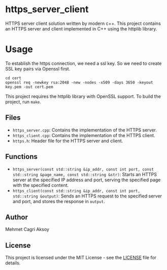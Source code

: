 # https_server_client

HTTPS server client solution written by modern c++.
This project contains an HTTPS server and client implemented in C++ using the httplib library.

# Usage

To establish the https connection, we need a ssl key. So we need to create SSL key pairs via Openssl first.

```
cd cert
openssl req -newkey rsa:2048 -new -nodes -x509 -days 3650 -keyout key.pem -out cert.pem
```

This project requires the httplib library with OpenSSL support. To build the project, run `make`.

## Files

- `https_server.cpp`: Contains the implementation of the HTTPS server.
- `https_client.cpp`: Contains the implementation of the HTTPS client.
- `https.h`: Header file for the HTTPS server and client.

## Functions

- `https_server(const std::string &ip_addr, const int port, const std::string &page_name, const std::string &str)`: Starts an HTTPS server at the specified IP address and port, serving the specified page with the specified content.
- `https_client(const std::string &ip_addr, const int port, std::string &output)`: Sends an HTTPS request to the specified server and port, and stores the response in `output`.

## Author

Mehmet Cagri Aksoy

## License

This project is licensed under the MIT License - see the [LICENSE](LICENSE) file for details.
